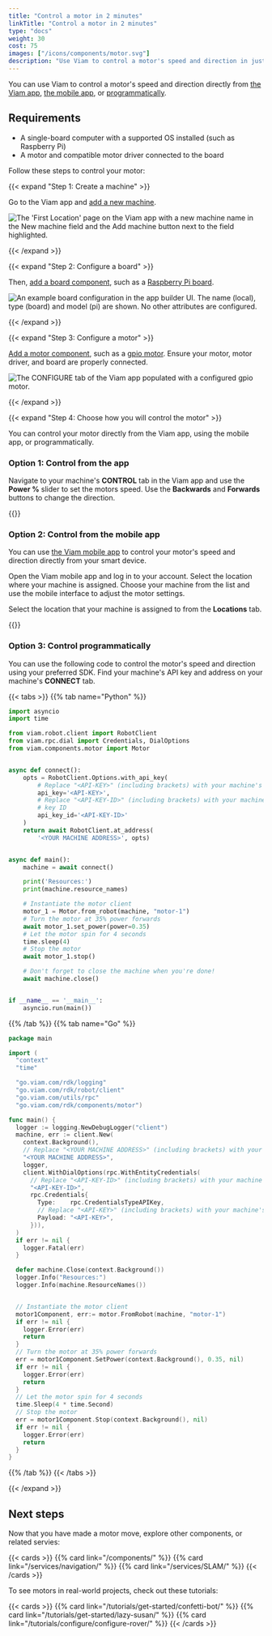 ```yaml
---
title: "Control a motor in 2 minutes"
linkTitle: "Control a motor in 2 minutes"
type: "docs"
weight: 30
cost: 75
images: ["/icons/components/motor.svg"]
description: "Use Viam to control a motor's speed and direction in just a few steps."
---
```


You can use Viam to control a motor's speed and direction directly from [the Viam app](https://app.viam.com/), [the mobile app](/fleet/#the-viam-mobile-app), or [programmatically](https://docs.viam.com/build/program/).

## Requirements

- A single-board computer with a supported OS installed (such as Raspberry Pi)
- A motor and compatible motor driver connected to the board

Follow these steps to control your motor:

{{< expand "Step 1: Create a machine" >}}

Go to the Viam app and [add a new machine](/cloud/machines/#add-a-new-machine).

![The 'First Location' page on the Viam app with a new machine name in the New machine field and the Add machine button next to the field highlighted.](/fleet/app-usage/create-machine.png)

{{< /expand >}}

{{< expand "Step 2: Configure a board" >}}

Then, [add a board component](/components/board/), such as a [Raspberry Pi board](/components/board/pi/).

![An example board configuration in the app builder UI. The name (local), type (board) and model (pi) are shown. No other attributes are configured.](/components/board/pi-ui-config.png)

{{< /expand >}}

{{< expand "Step 3: Configure a motor" >}}

[Add a motor component](/components/motor/), such as a [gpio motor](/components/motor/gpio/).
Ensure your motor, motor driver, and board are properly connected.

![The CONFIGURE tab of the Viam app populated with a configured gpio motor.](/components/motor/gpio-config-ui.png)

{{< /expand >}}

{{< expand "Step 4: Choose how you will control the motor" >}}

You can control your motor directly from the Viam app, using the mobile app, or programmatically.

### Option 1: Control from the app

Navigate to your machine's **CONTROL** tab in the Viam app and use the **Power %** slider to set the motors speed.
Use the **Backwards** and **Forwards** buttons to change the direction.

{{<gif webm_src="/get-started/quickstarts/motor-control.webm" mp4_src="/get-started/quickstarts/motor-control.mp4" alt="Using the slider, Backwards, and Forwards buttons on the Viam app to control the direction and speed of a configured motor" class="aligncenter"  min-height="750px">}}

### Option 2: Control from the mobile app

You can use [the Viam mobile app](/fleet/#the-viam-mobile-app) to control your motor's speed and direction directly from your smart device.

Open the Viam mobile app and log in to your account.
Select the location where your machine is assigned.
Choose your machine from the list and use the mobile interface to adjust the motor settings.

Select the location that your machine is assigned to from the **Locations** tab.

{{<gif webm_src="/get-started/quickstarts/mobile-app-motor-control.webm" mp4_src="/get-started/quickstarts/mobile-app-motor-control.mp4" alt="Using an example machine on the Viam mobile app to set the direction and speed of a configured motor using the slider on the user interface" max-height="50px" max-width="200px" class="HELLO aligncenter">}}

### Option 3: Control programmatically

You can use the following code to control the motor's speed and direction using your preferred SDK.
Find your machine's API key and address on your machine's **CONNECT** tab.

{{< tabs >}}
{{% tab name="Python" %}}

```python
import asyncio
import time

from viam.robot.client import RobotClient
from viam.rpc.dial import Credentials, DialOptions
from viam.components.motor import Motor


async def connect():
    opts = RobotClient.Options.with_api_key(
        # Replace "<API-KEY>" (including brackets) with your machine's API key
        api_key='<API-KEY>',
        # Replace "<API-KEY-ID>" (including brackets) with your machine's API
        # key ID
        api_key_id='<API-KEY-ID>'
    )
    return await RobotClient.at_address(
        '<YOUR MACHINE ADDRESS>', opts)


async def main():
    machine = await connect()

    print('Resources:')
    print(machine.resource_names)

    # Instantiate the motor client
    motor_1 = Motor.from_robot(machine, "motor-1")
    # Turn the motor at 35% power forwards
    await motor_1.set_power(power=0.35)
    # Let the motor spin for 4 seconds
    time.sleep(4)
    # Stop the motor
    await motor_1.stop()

    # Don't forget to close the machine when you're done!
    await machine.close()


if __name__ == '__main__':
    asyncio.run(main())
```

{{% /tab %}}
{{% tab name="Go" %}}

```go
package main

import (
  "context"
  "time"

  "go.viam.com/rdk/logging"
  "go.viam.com/rdk/robot/client"
  "go.viam.com/utils/rpc"
  "go.viam.com/rdk/components/motor")

func main() {
  logger := logging.NewDebugLogger("client")
  machine, err := client.New(
    context.Background(),
    // Replace "<YOUR MACHINE ADDRESS>" (including brackets) with your machine's address
    "<YOUR MACHINE ADDRESS>",
    logger,
    client.WithDialOptions(rpc.WithEntityCredentials(
      // Replace "<API-KEY-ID>" (including brackets) with your machine's API key ID
      "<API-KEY-ID>",
      rpc.Credentials{
        Type:    rpc.CredentialsTypeAPIKey,
        // Replace "<API-KEY>" (including brackets) with your machine's API key
        Payload: "<API-KEY>",
      })),
  )
  if err != nil {
    logger.Fatal(err)
  }

  defer machine.Close(context.Background())
  logger.Info("Resources:")
  logger.Info(machine.ResourceNames())


  // Instantiate the motor client
  motor1Component, err:= motor.FromRobot(machine, "motor-1")
  if err != nil {
    logger.Error(err)
    return
  }
  // Turn the motor at 35% power forwards
  err = motor1Component.SetPower(context.Background(), 0.35, nil)
  if err != nil {
    logger.Error(err)
    return
  }
  // Let the motor spin for 4 seconds
  time.Sleep(4 * time.Second)
  // Stop the motor
  err = motor1Component.Stop(context.Background(), nil)
  if err != nil {
    logger.Error(err)
    return
  }
}
```

{{% /tab %}}
{{< /tabs >}}

{{< /expand >}}

## Next steps

Now that you have made a motor move, explore other components, or related servies:

{{< cards >}}
{{% card link="/components/" %}}
{{% card link="/services/navigation/" %}}
{{% card link="/services/SLAM/" %}}
{{< /cards >}}

To see motors in real-world projects, check out these tutorials:

{{< cards >}}
{{% card link="/tutorials/get-started/confetti-bot/" %}}
{{% card link="/tutorials/get-started/lazy-susan/" %}}
{{% card link="/tutorials/configure/configure-rover/" %}}
{{< /cards >}}
